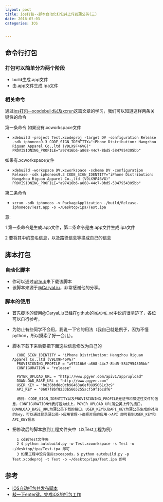 ```yaml
---
layout: post
title: ios打包--脚本自动化打包并上传到蒲公英(三)
date: 2016-05-03
categories: IOS


---
```


## 命令行打包

### 打包可以简单分为两个阶段

* build生成.app文件
* 由.app文件生成.ipa文件

### 相关命令
通过[ios打包--xcodebuild以及xcrun](http://www.lhjzzu.com/2016/04/29/ios-xcodebuild/)这篇文章的学习，我们可以知道这样两条关键性的命令

第一条命令
如果没有.xcworkspace文件

* `xdebuild -project Test.xcodeproj -target DV -configuration Release -sdk iphoneos9.3 CODE_SIGN_IDENTITY="iPhone Distribution: Hangzhou Riguan Apparel Co.,ltd (V9LX9F46VG)" PROVISIONING_PROFILE="a97416b6-a868-44c7-8bd5-5847954305bb"`

如果有.xcworkspace文件

* `xdebuild -workspace DV.xcworkspace -scheme DV -configuration Release -sdk iphoneos9.3 CODE_SIGN_IDENTITY="iPhone Distribution: Hangzhou Riguan Apparel Co.,ltd (V9LX9F46VG)" PROVISIONING_PROFILE="a97416b6-a868-44c7-8bd5-5847954305bb"`

第二条命令

* `xcrun -sdk iphoneos -v PackageApplication ./build/Release-iphoneos/Test.app -o ~/Desktop/ipa/Test.ipa`

意:

1 第一条命令是生成.app文件，第二条命令是由.app文件生成.ipa文件

2 要将其中的签名信息，以及路径信息等换成自己的信息


## 脚本打包 

### 自动化脚本
* 你可以通过[github](https://github.com/carya/Util)来下载该脚本
* 该脚本来源于[@CaryaLiu](http://liumh.com)，非常感谢他的分享。

### 脚本的使用
* 首先脚本的使用[@CaryaLiu](http://liumh.com)已经在[github](https://github.com/carya/Util)的`README.md`中说的很清楚了，各位可以自行参考。
* 为防止有些同学不会用，我说一下它的用法（我自己就是例子，因为不懂python，所以摸索了好一会儿）。
* 脚本下载下来后要把下面这些信息修改为自己的
      
        CODE_SIGN_IDENTITY = "iPhone Distribution: Hangzhou Riguan Apparel Co.,ltd (V9LX9F46VG)"
        PROVISIONING_PROFILE = "a97416b6-a868-44c7-8bd5-5847954305bb"
        CONFIGURATION = "release"

        PGYER_UPLOAD_URL = "http://www.pgyer.com/apiv1/app/upload"
        DOWNLOAD_BASE_URL = "http://www.pgyer.com"
        USER_KEY = "b836bbd8c0cb96463a6ef0895061c3c9"
        API_KEY = "0607f8bf8233b5665255acf59f16cdf6"
        
        说明: CODE_SIGN_IDENTITY以及PROVISIONING_PROFILE是证书和描述性文件的信息，CONFIGURATION代表打包为线上，PGYER_UPLOAD_URL蒲公英上传的接口，DOWNLOAD_BASE_URL为蒲公英下载的接口，USER_KEY以及API_KEY为蒲公英生成的对用的key，可以通过登录蒲公英->应用管理->选择对应的应用->API 即可看到USER_KEY和API_KEY信息
        
* 把修改后的脚本放到工程文件夹中（以Test工程为例）


        1 cd到Test文件夹
        2 $ python autobuild.py -w Test.xcworkspace -s Test -o ~/desktop/ipa/Test.ipa 即可
        3 如果工程中没有使用cocoapods，$ python autobuild.py -p Test.xcodeproj -t Test -o ~/desktop/ipa/Test.ipa 即可


 

## 参考
* [iOS自动打包并发布脚本](http://liumh.com/2015/11/25/ios-auto-archive-ipa/)
* [敲一下enter键，完成iOS的打包工作](http://ios.jobbole.com/84677/)
 



     
  
  
 
  
  